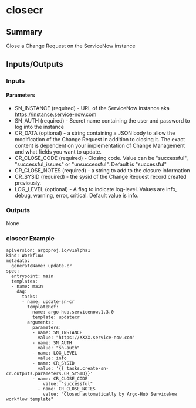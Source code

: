 # closecr

## Summary
Close a Change Request on the ServiceNow instance

## Inputs/Outputs

### Inputs
#### Parameters
* SN_INSTANCE (required) - URL of the ServiceNow instance aka https://instance.service-now.com
* SN_AUTH (required) - Secret name containing the user and password to log into the instance
* CR_DATA (optional) - a string containing a JSON body to allow the modification of the Change Request in addition to closing it. The exact content is dependent on your implementation of Change Management and what fields you want to update.
* CR_CLOSE_CODE (required) - Closing code. Value can be "successful", "successful_issues" or "unsuccessful". Default is "successful"
* CR_CLOSE_NOTES (required) - a string to add to the closure information
* CR_SYSID (required) - the sysid of the Change Request record created previously.
* LOG_LEVEL (optional) - A flag to indicate log-level. Values are info, debug, warning, error, critical. Default value is info.

### Outputs

None


### closecr Example
```
apiVersion: argoproj.io/v1alpha1
kind: Workflow
metadata:
  generateName: update-cr
spec:
  entrypoint: main
  templates:
  - name: main
    dag:
      tasks:
      - name: update-sn-cr
        templateRef:
          name: argo-hub.servicenow.1.3.0
          template: updatecr
        arguments:
          parameters:
          - name: SN_INSTANCE
            value: "https://XXXX.service-now.com"
          - name: SN_AUTH
            value: "sn-auth"
          - name: LOG_LEVEL
            value: info
          - name: CR_SYSID
            value: '{{ tasks.create-sn-cr.outputs.parameters.CR_SYSID}}'
          - name: CR_CLOSE_CODE
              value: "successful"
            - name: CR_CLOSE_NOTES
              value: "Closed automatically by Argo-Hub ServiceNow workflow template"

```
